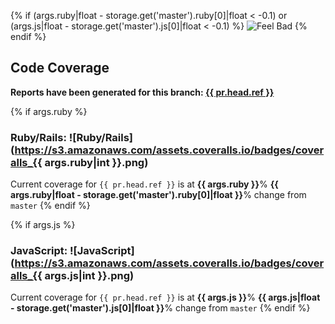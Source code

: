 {% if (args.ruby|float - storage.get('master').ruby[0]|float < -0.1) or (args.js|float - storage.get('master').js[0]|float < -0.1) %}
![Feel Bad](http://i.imgur.com/oXW25lP.jpg)
{% endif %}

## Code Coverage

**Reports have been generated for this branch: <a href="{{ url }}?{{ pr.title|urlencode }}" target="_blank">{{ pr.head.ref }}</a>**

{% if args.ruby %}
### Ruby/Rails: ![Ruby/Rails](https://s3.amazonaws.com/assets.coveralls.io/badges/coveralls_{{ args.ruby|int }}.png)
Current coverage for `{{ pr.head.ref }}` is at **{{ args.ruby }}**%
**{{ args.ruby|float - storage.get('master').ruby[0]|float }}**% change from `master`
{% endif %}

{% if args.js %}
### JavaScript: ![JavaScript](https://s3.amazonaws.com/assets.coveralls.io/badges/coveralls_{{ args.js|int }}.png)
Current coverage for `{{ pr.head.ref }}` is at **{{ args.js }}**%
**{{ args.js|float - storage.get('master').js[0]|float }}**% change from `master`
{% endif %}
